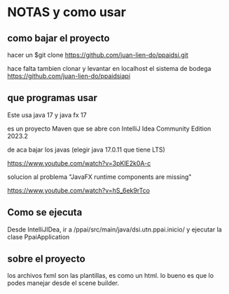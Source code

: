 # NOTAS y como usar

## como bajar el proyecto

hacer un $git clone https://github.com/juan-lien-do/ppaidsi.git

hace falta tambien clonar y levantar en localhost el sistema de bodega https://github.com/juan-lien-do/ppaidsiapi

## que programas usar

Este usa java 17 y java fx 17

es un proyecto Maven que se abre con IntelliJ Idea Community Edition 2023.2

de aca bajar los javas (elegir java 17.0.11 que tiene LTS)

https://www.youtube.com/watch?v=3pKlE2k0A-c

solucion al problema "JavaFX runtime components are missing"

https://www.youtube.com/watch?v=hS_6ek9rTco

## Como se ejecuta

Desde IntelliJIDea, ir a /ppai/src/main/java/dsi.utn.ppai.inicio/ y ejecutar la clase PpaiApplication

## sobre el proyecto

los archivos fxml son las plantillas, es como un html. lo bueno es que lo podes manejar desde el scene builder.


